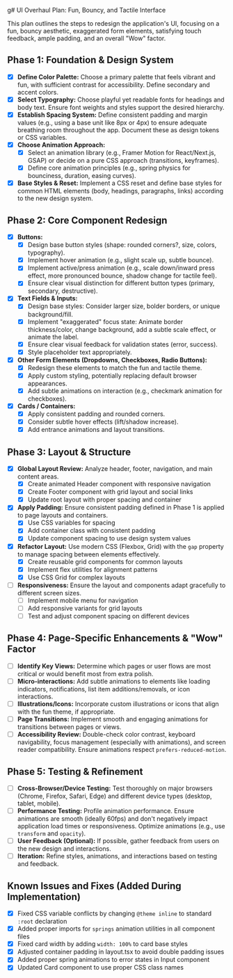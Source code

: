 g# UI Overhaul Plan: Fun, Bouncy, and Tactile Interface

This plan outlines the steps to redesign the application's UI, focusing on a fun, bouncy aesthetic, exaggerated form elements, satisfying touch feedback, ample padding, and an overall "Wow" factor.

## Phase 1: Foundation & Design System

-   [x] **Define Color Palette:** Choose a primary palette that feels vibrant and fun, with sufficient contrast for accessibility. Define secondary and accent colors.
-   [x] **Select Typography:** Choose playful yet readable fonts for headings and body text. Ensure font weights and styles support the desired hierarchy.
-   [x] **Establish Spacing System:** Define consistent padding and margin values (e.g., using a base unit like 8px or 4px) to ensure adequate breathing room throughout the app. Document these as design tokens or CSS variables.
-   [x] **Choose Animation Approach:**
    -   [x] Select an animation library (e.g., Framer Motion for React/Next.js, GSAP) or decide on a pure CSS approach (transitions, keyframes).
    -   [x] Define core animation principles (e.g., spring physics for bounciness, duration, easing curves).
-   [x] **Base Styles & Reset:** Implement a CSS reset and define base styles for common HTML elements (body, headings, paragraphs, links) according to the new design system.

## Phase 2: Core Component Redesign

-   [x] **Buttons:**
    -   [x] Design base button styles (shape: rounded corners?, size, colors, typography).
    -   [x] Implement hover animation (e.g., slight scale up, subtle bounce).
    -   [x] Implement active/press animation (e.g., scale down/inward press effect, more pronounced bounce, shadow change for tactile feel).
    -   [x] Ensure clear visual distinction for different button types (primary, secondary, destructive).
-   [x] **Text Fields & Inputs:**
    -   [x] Design base styles: Consider larger size, bolder borders, or unique background/fill.
    -   [x] Implement "exaggerated" focus state: Animate border thickness/color, change background, add a subtle scale effect, or animate the label.
    -   [x] Ensure clear visual feedback for validation states (error, success).
    -   [x] Style placeholder text appropriately.
-   [x] **Other Form Elements (Dropdowns, Checkboxes, Radio Buttons):**
    -   [x] Redesign these elements to match the fun and tactile theme.
    -   [x] Apply custom styling, potentially replacing default browser appearances.
    -   [x] Add subtle animations on interaction (e.g., checkmark animation for checkboxes).
-   [x] **Cards / Containers:**
    -   [x] Apply consistent padding and rounded corners.
    -   [x] Consider subtle hover effects (lift/shadow increase).
    -   [x] Add entrance animations and layout transitions.

## Phase 3: Layout & Structure

-   [x] **Global Layout Review:** Analyze header, footer, navigation, and main content areas.
    -   [x] Create animated Header component with responsive navigation
    -   [x] Create Footer component with grid layout and social links
    -   [x] Update root layout with proper spacing and container
-   [x] **Apply Padding:** Ensure consistent padding defined in Phase 1 is applied to page layouts and containers.
    -   [x] Use CSS variables for spacing
    -   [x] Add container class with consistent padding
    -   [x] Update component spacing to use design system values
-   [x] **Refactor Layout:** Use modern CSS (Flexbox, Grid) with the `gap` property to manage spacing between elements effectively.
    -   [x] Create reusable grid components for common layouts
    -   [x] Implement flex utilities for alignment patterns
    -   [x] Use CSS Grid for complex layouts
-   [ ] **Responsiveness:** Ensure the layout and components adapt gracefully to different screen sizes.
    -   [ ] Implement mobile menu for navigation
    -   [ ] Add responsive variants for grid layouts
    -   [ ] Test and adjust component spacing on different devices

## Phase 4: Page-Specific Enhancements & "Wow" Factor

-   [ ] **Identify Key Views:** Determine which pages or user flows are most critical or would benefit most from extra polish.
-   [ ] **Micro-interactions:** Add subtle animations to elements like loading indicators, notifications, list item additions/removals, or icon interactions.
-   [ ] **Illustrations/Icons:** Incorporate custom illustrations or icons that align with the fun theme, if appropriate.
-   [ ] **Page Transitions:** Implement smooth and engaging animations for transitions between pages or views.
-   [ ] **Accessibility Review:** Double-check color contrast, keyboard navigability, focus management (especially with animations), and screen reader compatibility. Ensure animations respect `prefers-reduced-motion`.

## Phase 5: Testing & Refinement

-   [ ] **Cross-Browser/Device Testing:** Test thoroughly on major browsers (Chrome, Firefox, Safari, Edge) and different device types (desktop, tablet, mobile).
-   [ ] **Performance Testing:** Profile animation performance. Ensure animations are smooth (ideally 60fps) and don't negatively impact application load times or responsiveness. Optimize animations (e.g., use `transform` and `opacity`).
-   [ ] **User Feedback (Optional):** If possible, gather feedback from users on the new design and interactions.
-   [ ] **Iteration:** Refine styles, animations, and interactions based on testing and feedback.

## Known Issues and Fixes (Added During Implementation)

- [x] Fixed CSS variable conflicts by changing `@theme inline` to standard `:root` declaration
- [x] Added proper imports for `springs` animation utilities in all component files
- [x] Fixed card width by adding `width: 100%` to card base styles
- [x] Adjusted container padding in layout.tsx to avoid double padding issues
- [x] Added proper spring animations to error states in Input component
- [x] Updated Card component to use proper CSS class names